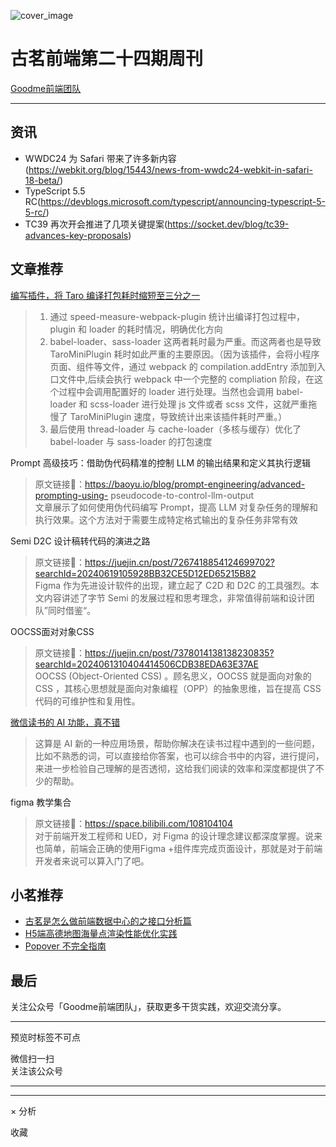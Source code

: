 ![cover_image](https://mmbiz.qpic.cn/sz_mmbiz_jpg/TpB2QHJbiaicGichZOJib2ortPGAfoZTU2rtNCKFdOcCpF85NibwiaaRsKloyMezRt4LYco8Op2aDwT1wibmIoua4X1mg/0?wx_fmt=jpeg)

#  古茗前端第二十四期周刊

[ Goodme前端团队 ](javascript:void\(0\);)

__ _ _ _ _

##  资讯

  * WWDC24 为 Safari 带来了许多新内容(https://webkit.org/blog/15443/news-from-wwdc24-webkit-in-safari-18-beta/) 
  * TypeScript 5.5 RC(https://devblogs.microsoft.com/typescript/announcing-typescript-5-5-rc/) 
  * TC39 再次开会推进了几项关键提案(https://socket.dev/blog/tc39-advances-key-proposals) 

##  文章推荐

[ 编写插件，将 Taro 编译打包耗时缩短至三分之一
](https://mp.weixin.qq.com/s?__biz=MzU3NDkzMTI3MA==&mid=2247485118&idx=1&sn=9a34f8f559dc96964959af3e17a0cc3d&scene=21#wechat_redirect)

>   1. 通过 speed-measure-webpack-plugin 统计出编译打包过程中，plugin 和 loader 的耗时情况，明确优化方向
>   2. babel-loader、sass-loader 这两者耗时最为严重。而这两者也是导致 TaroMiniPlugin
> 耗时如此严重的主要原因。（因为该插件，会将小程序页面、组件等文件，通过 webpack 的 compilation.addEntry
> 添加到入口文件中,后续会执行 webpack 中一个完整的 compliation 阶段，在这个过程中会调用配置好的 loader
> 进行处理。当然也会调用 babel-loader 和 scss-loader 进行处理 js 文件或者 scss 文件，这就严重拖慢了
> TaroMiniPlugin 速度，导致统计出来该插件耗时严重。）
>   3. 最后使用 thread-loader 与 cache-loader（多核与缓存）优化了 babel-loader 与 sass-loader
> 的打包速度
>

Prompt 高级技巧：借助伪代码精准的控制 LLM 的输出结果和定义其执行逻辑

> 原文链接🔗：https://baoyu.io/blog/prompt-engineering/advanced-prompting-using-
> pseudocode-to-control-llm-output  
>  文章展示了如何使用伪代码编写 Prompt，提高 LLM 对复杂任务的理解和执行效果。这个方法对于需要生成特定格式输出的复杂任务非常有效

Semi D2C 设计稿转代码的演进之路

>
> 原文链接🔗：https://juejin.cn/post/7267418854124699702?searchId=20240619105928BB32CE5D12ED65215B82  
>  Figma 作为先进设计软件的出现，建立起了 C2D 和 D2C 的工具强烈。本文内容讲述了字节 Semi
> 的发展过程和思考理念，非常值得前端和设计团队”同时借鉴“。

OOCSS面对对象CSS

>
> 原文链接🔗：https://juejin.cn/post/7378014138138230835?searchId=2024061310404414506CDB38EDA63E37AE  
>  OOCSS (Object-Oriented CSS) 。顾名思义，OOCSS 就是面向对象的 CSS
> ，其核心思想就是面向对象编程（OPP）的抽象思维，旨在提高 CSS 代码的可维护性和复用性。

[ 微信读书的 AI 功能，真不错
](https://mp.weixin.qq.com/s?__biz=MjM5ODQ2MDIyMA==&mid=2650728934&idx=1&sn=38d5e9c987ed69fb5b4aba301ac12e1e&scene=21#wechat_redirect)

> 这算是 AI
> 新的一种应用场景，帮助你解决在读书过程中遇到的一些问题，比如不熟悉的词，可以直接给你答案，也可以综合书中的内容，进行提问，来进一步检验自己理解的是否透彻，这给我们阅读的效率和深度都提供了不少的帮助。

figma 教学集合

> 原文链接🔗：https://space.bilibili.com/108104104  
>  对于前端开发工程师和 UED，对 Figma 的设计理念建议都深度掌握。说来也简单，前端会正确的使用Figma
> +组件库完成页面设计，那就是对于前端开发者来说可以算入门了吧。

##  小茗推荐

  * [ 古茗是怎么做前端数据中心的之接口分析篇 ](https://mp.weixin.qq.com/s?__biz=Mzg4OTkwMTY3Mg==&mid=2247485828&idx=1&sn=26487e0082db854df1dcb10190f505fb&chksm=cfe58e83f892079590f8037ba8bc02fcb984a81733e9c03ec1b7e25b79551da350f429b3eced&token=1165051711&lang=zh_CN&scene=21#wechat_redirect)
  * [ H5端高德地图海量点渲染性能优化实践 ](https://mp.weixin.qq.com/s?__biz=Mzg4OTkwMTY3Mg==&mid=2247485807&idx=1&sn=37252671f0416b191c7594d96a016eb5&chksm=cfe58e68f892077ec039fa9ab04d5d69ce31e295a83ee06fd846b095e3fd0015822fd5f9d568&token=1165051711&lang=zh_CN&scene=21#wechat_redirect)
  * [ Popover 不完全指南 ](https://mp.weixin.qq.com/s?__biz=Mzg4OTkwMTY3Mg==&mid=2247485750&idx=1&sn=592b7ff933f2b4e544a26bca7a17b582&chksm=cfe58e31f8920727e66e580beb3017f78d7328f7d3fdaf2b02efb02384bca55bb9e97cee415f&token=1165051711&lang=zh_CN&scene=21#wechat_redirect)

##  最后

关注公众号「Goodme前端团队」，获取更多干货实践，欢迎交流分享。

* * *

  

预览时标签不可点

微信扫一扫  
关注该公众号





****



****



×  分析

  收藏

